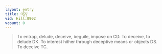 ```yaml
---
layout: entry
title: འདྲིད་
vid: Hill:0902
vcount: 0
---
```

> To entrap, delude, deceive, beguile, impose on CD\. To deceive, to delude DK\. To interest hither through deceptive means or objects DS\. To deceive TC\.


